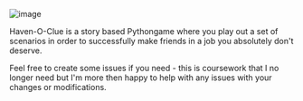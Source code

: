 ![image](https://user-images.githubusercontent.com/69171059/112155527-4bc27300-8bdd-11eb-95db-2022128c058e.png)

Haven-O-Clue is a story based Pythongame where you play out a set of scenarios in order to successfully make friends in a job you absolutely don't deserve.


Feel free to create some issues if you need - this is coursework that I no longer need but I'm more then happy to help with any issues with your changes or modifications.
